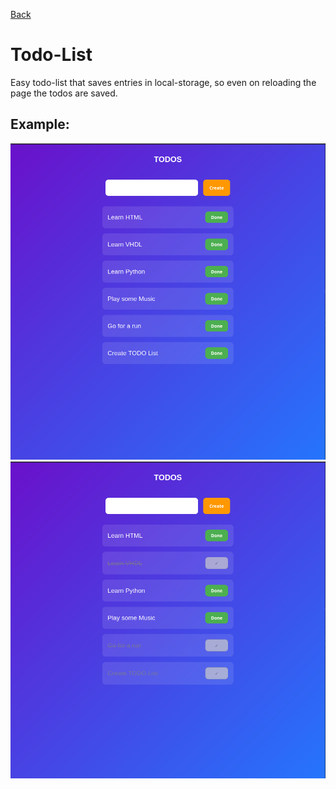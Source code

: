 [Back](../../README.md)
# Todo-List
Easy todo-list that saves entries in local-storage, so even on reloading the page the todos
are saved.
## Example:
![final](./examples/todo-final.ping)
![final some todos ticked off](./examples/todo-final-ticked-off.png)
